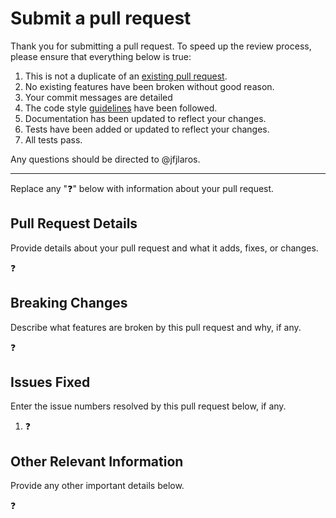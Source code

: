 # Submit a pull request
Thank you for submitting a pull request. To speed up the review process, please
ensure that everything below is true:

1. This is not a duplicate of an [existing pull request][1].
2. No existing features have been broken without good reason.
3. Your commit messages are detailed
4. The code style [guidelines][2] have been followed.
5. Documentation has been updated to reflect your changes.
6. Tests have been added or updated to reflect your changes.
7. All tests pass.

Any questions should be directed to @jfjlaros.

---

Replace any ":question:" below with information about your pull request.

## Pull Request Details
Provide details about your pull request and what it adds, fixes, or changes.

:question:

## Breaking Changes
Describe what features are broken by this pull request and why, if any.

:question:

## Issues Fixed
Enter the issue numbers resolved by this pull request below, if any.

1. :question:

## Other Relevant Information
Provide any other important details below.

:question:

[1]: https://github.com/jfjlaros/textparser/pulls
[2]: https://github.com/jfjlaros/textparser/blob/master/docs/CONTRIBUTING.md#code-style
